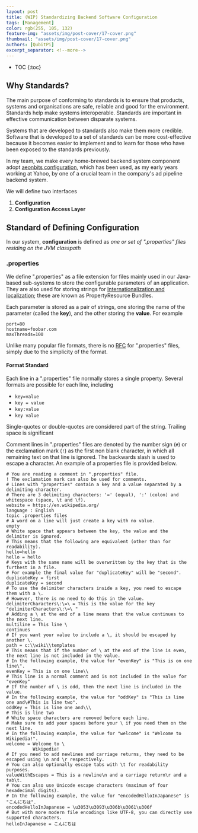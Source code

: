 ```yaml
---
layout: post
title: (WIP) Standardizing Backend Software Configuration
tags: [Management]
color: rgb(255, 105, 132)
feature-img: "assets/img/post-cover/17-cover.png"
thumbnail: "assets/img/post-cover/17-cover.png"
authors: [QubitPi]
excerpt_separator: <!--more-->
---
```


<!--more-->

* TOC
{:toc}


Why Standards?
--------------

The main purpose of conforming to standards is to ensure that products, systems and organisations are safe, reliable and
good for the environment. Standards help make systems interoperable. Standards are important in effective communication 
between disparate systems. 

Systems that are developed to standards also make them more credible. Software that is developed to a set of standards
can be more cost-effective because it becomes easier to implement and to learn for those who have been exposed to the 
standards previously.

In my team, we make every home-brewed backend system component adopt
[aeonbits configuration](http://owner.aeonbits.org/), which has been used, as my early years working at Yahoo, by one of
a crucial team in the company's ad pipeline backend system.

We will define two interfaces

1. **Configuration**
2. **Configuration Access Layer**


Standard of Defining Configuration
----------------------------------

In our system, **configuration** is defined as _one or set of ".properties" files residing on the JVM classpath_

### .properties

We define ".properties" as a file extension for files mainly used in our Java-based sub-systems to store the
configurable parameters of an application. They are also used for storing strings for
[Internationalization and localization](https://en.wikipedia.org/wiki/Internationalization_and_localization); these are 
known as PropertyResource Bundles.

Each parameter is stored as a pair of strings, one storing the name of the parameter (called the **key**), and the other 
storing the **value**. For example

```properties
port=80
hostname=foobar.com
maxThreads=100
```

Unlike many popular file formats, there is no [RFC](https://en.wikipedia.org/wiki/Request_for_Comments) for
".properties" files, simply due to the simplicity of the format.

#### Format Standard

Each line in a ".properties" file normally stores a single property. Several formats are possible for each line,
including

* `key=value`
* `key = value`
* `key:value`
* `key value`

Single-quotes or double-quotes are considered part of the string. Trailing space is significant

Comment lines in ".properties" files are denoted by the number sign (`#`) or the exclamation mark (`!`) as the first non 
blank character, in which all remaining text on that line is ignored. The backwards slash is used to escape a character.
An example of a properties file is provided below.

```properties
# You are reading a comment in ".properties" file.
! The exclamation mark can also be used for comments.
# Lines with "properties" contain a key and a value separated by a delimiting character.
# There are 3 delimiting characters: '=' (equal), ':' (colon) and whitespace (space, \t and \f).
website = https://en.wikipedia.org/
language : English
topic .properties files
# A word on a line will just create a key with no value.
empty
# White space that appears between the key, the value and the delimiter is ignored.
# This means that the following are equivalent (other than for readability).
hello=hello
hello = hello
# Keys with the same name will be overwritten by the key that is the furthest in a file.
# For example the final value for "duplicateKey" will be "second".
duplicateKey = first
duplicateKey = second
# To use the delimiter characters inside a key, you need to escape them with a \.
# However, there is no need to do this in the value.
delimiterCharacters\:\=\ = This is the value for the key "delimiterCharacters\:\=\ "
# Adding a \ at the end of a line means that the value continues to the next line.
multiline = This line \
continues
# If you want your value to include a \, it should be escaped by another \.
path = c:\\wiki\\templates
# This means that if the number of \ at the end of the line is even, the next line is not included in the value. 
# In the following example, the value for "evenKey" is "This is on one line\".
evenKey = This is on one line\\
# This line is a normal comment and is not included in the value for "evenKey"
# If the number of \ is odd, then the next line is included in the value.
# In the following example, the value for "oddKey" is "This is line one and\#This is line two".
oddKey = This is line one and\\\
# This is line two
# White space characters are removed before each line.
# Make sure to add your spaces before your \ if you need them on the next line.
# In the following example, the value for "welcome" is "Welcome to Wikipedia!".
welcome = Welcome to \
          Wikipedia!
# If you need to add newlines and carriage returns, they need to be escaped using \n and \r respectively.
# You can also optionally escape tabs with \t for readability purposes.
valueWithEscapes = This is a newline\n and a carriage return\r and a tab\t.
# You can also use Unicode escape characters (maximum of four hexadecimal digits).
# In the following example, the value for "encodedHelloInJapanese" is "こんにちは".
encodedHelloInJapanese = \u3053\u3093\u306b\u3061\u306f
# But with more modern file encodings like UTF-8, you can directly use supported characters.
helloInJapanese = こんにちは
```






